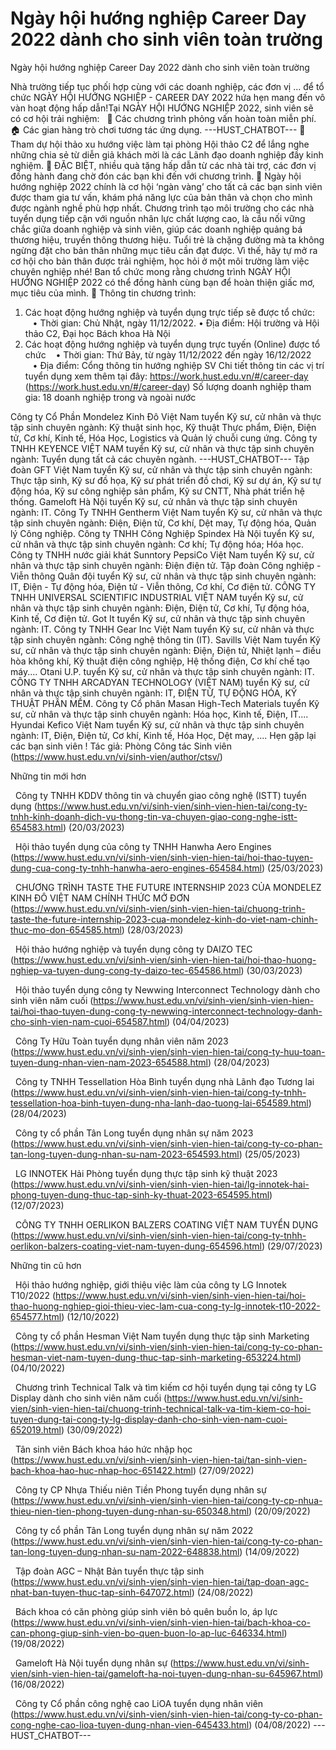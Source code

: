 # Ngày hội hướng nghiệp Career Day 2022 dành cho sinh viên toàn trường

Ngày hội hướng nghiệp Career Day 2022 dành cho sinh viên toàn trường

Nhà trường tiếp tục phối hợp cùng với các doanh nghiệp, các đơn vị ... để tổ chức NGÀY HỘI HƯỚNG NGHIỆP - CAREER DAY 2022 hứa hẹn mang đến vô vàn hoạt động hấp dẫn!Tại NGÀY HỘI HƯỚNG NGHIỆP 2022, sinh viên sẽ có cơ hội trải nghiệm:  
🔎 Các chương trình phỏng vấn hoàn toàn miễn phí. 🏠 Các gian hàng trò chơi tương tác ứng dụng. 
 ---HUST_CHATBOT---
🎤 Tham dự hội thảo xu hướng việc làm tại phòng Hội thảo C2 để lắng nghe những chia sẻ từ diễn giả khách mời là các Lãnh đạo doanh nghiệp đầy kinh nghiệm. 🎁 ĐẶC BIỆT, nhiều quà tặng hấp dẫn từ các nhà tài trợ, các đơn vị đồng hành đang chờ đón các bạn khi đến với chương trình. 📍 Ngày hội hướng nghiệp 2022 chính là cơ hội ‘ngàn vàng’ cho tất cả các bạn sinh viên được tham gia tư vấn, khám phá năng lực của bản thân và chọn cho mình được ngành nghề phù hợp nhất. Chương trình tạo môi trường cho các nhà tuyển dụng tiếp cận với nguồn nhân lực chất lượng cao, là cầu nối vững chắc giữa doanh nghiệp và sinh viên, giúp các doanh nghiệp quảng bá thương hiệu, truyền thông thương hiệu. Tuổi trẻ là chặng đường mà ta không ngừng đặt cho bản thân những mục tiêu cần đạt được. Vì thế, hãy tự mở ra cơ hội cho bản thân được trải nghiệm, học hỏi ở một môi trường làm việc chuyên nghiệp nhé! Ban tổ chức mong rằng chương trình NGÀY HỘI HƯỚNG NGHIỆP 2022 có thể đồng hành cùng bạn để hoàn thiện giấc mơ, mục tiêu của mình. 📌 Thông tin chương trình:
1. Các hoạt động hướng nghiệp và tuyển dụng trực tiếp sẽ được tổ chức:
   • Thời gian: Chủ Nhật, ngày 11/12/2022. • Địa điểm: Hội trường và Hội thảo C2, Đại học Bách khoa Hà Nội
2. Các hoạt động hướng nghiệp và tuyển dụng trực tuyến (Online) được tổ chức
   • Thời gian: Thứ Bảy, từ ngày 11/12/2022 đến ngày 16/12/2022
   • Địa điểm: Cổng thông tin hướng nghiệp SV
Chi tiết thông tin các vị trí tuyển dụng xem thêm tại đây: https://work.hust.edu.vn/#/career-day (https://work.hust.edu.vn/#/career-day)
Số lượng doanh nghiệp tham gia: 18 doanh nghiệp trong và ngoài nước

Công ty Cổ Phần Mondelez Kinh Đô Việt Nam tuyển Kỹ sư, cử nhân và thực tập sinh chuyên ngành: Kỹ thuật sinh học, Kỹ thuật Thực phẩm, Điện, Điện tử, Cơ khí, Kinh tế, Hóa Học, Logistics và Quản lý chuỗi cung ứng. Công ty TNHH KEYENCE VIỆT NAM tuyển Kỹ sư, cử nhân và thực tập sinh chuyên ngành: Tuyển dụng tất cả các chuyên ngành. 
 ---HUST_CHATBOT---
Tập đoàn GFT Việt Nam tuyển Kỹ sư, cử nhân và thực tập sinh chuyên ngành: Thực tập sinh, Kỹ sư đồ họa, Kỹ sư phát triển đồ chơi, Kỹ sư dự án, Kỹ sư tự động hóa, Kỹ sư công nghiệp sản phẩm, Kỹ sư CNTT, Nhà phát triển hệ thống. Gameloft Hà Nội tuyển Kỹ sư, cử nhân và thực tập sinh chuyên ngành: IT. Công Ty TNHH Gentherm Việt Nam tuyển Kỹ sư, cử nhân và thực tập sinh chuyên ngành: Điện, Điện tử, Cơ khí, Dệt may, Tự động hóa, Quản lý Công nghiệp. Công ty TNHH Công Nghiệp Spindex Hà Nội tuyển Kỹ sư, cử nhân và thực tập sinh chuyên ngành: Cơ khí; Tự động hóa; Hóa học. Công ty TNHH nước giải khát Sunntory PepsiCo Việt Nam tuyển Kỹ sư, cử nhân và thực tập sinh chuyên ngành: Điện điện tử. Tập đoàn Công nghiệp - Viễn thông Quân đội tuyển Kỹ sư, cử nhân và thực tập sinh chuyên ngành: IT, Điện - Tự động hóa, Điện tử - Viễn thông, Cơ khí, Cơ điện tử. CÔNG TY TNHH UNIVERSAL SCIENTIFIC INDUSTRIAL VIỆT NAM tuyển Kỹ sư, cử nhân và thực tập sinh chuyên ngành: Điện, Điện tử, Cơ khí, Tự động hóa, Kinh tế, Cơ điện tử. Got It tuyển Kỹ sư, cử nhân và thực tập sinh chuyên ngành: IT. Công ty TNHH Gear Inc Việt Nam tuyển Kỹ sư, cử nhân và thực tập sinh chuyên ngành: Công nghệ thông tin (IT). Savills Việt Nam tuyển Kỹ sư, cử nhân và thực tập sinh chuyên ngành: Điện, Điện tử, Nhiệt lạnh – điều hòa không khí, Kỹ thuật điện công nghiệp, Hệ thống điện, Cơ khí chế tạo máy.... Otani U.P. tuyển Kỹ sư, cử nhân và thực tập sinh chuyên ngành: IT. CÔNG TY TNHH ARCADYAN TECHNOLOGY (VIỆT NAM) tuyển Kỹ sư, cử nhân và thực tập sinh chuyên ngành: IT, ĐIỆN TỬ, TỰ ĐỘNG HÓA, KỸ THUẬT PHẦN MỀM. Công ty Cổ phân Masan High-Tech Materials tuyển Kỹ sư, cử nhân và thực tập sinh chuyên ngành: Hóa học, Kinh tế, Điện, IT.... Hyundai Kefico Việt Nam tuyển Kỹ sư, cử nhân và thực tập sinh chuyên ngành: IT, Điện, Điện tử, Cơ khí, Kinh tế, Hóa Học, Dệt may, .... Hẹn gặp lại các bạn sinh viên ! Tác giả: Phòng Công tác Sinh viên (https://www.hust.edu.vn/vi/sinh-vien/author/ctsv/)

Những tin mới hơn

 
Công ty TNHH KDDV thông tin và chuyển giao công nghệ (ISTT) tuyển dụng (https://www.hust.edu.vn/vi/sinh-vien/sinh-vien-hien-tai/cong-ty-tnhh-kinh-doanh-dich-vu-thong-tin-va-chuyen-giao-cong-nghe-istt-654583.html)
(20/03/2023)

 
Hội thảo tuyển dụng của công ty TNHH Hanwha Aero Engines (https://www.hust.edu.vn/vi/sinh-vien/sinh-vien-hien-tai/hoi-thao-tuyen-dung-cua-cong-ty-tnhh-hanwha-aero-engines-654584.html)
(25/03/2023)

 
CHƯƠNG TRÌNH TASTE THE FUTURE INTERNSHIP 2023 CỦA MONDELEZ KINH ĐÔ VIỆT NAM CHÍNH THỨC MỞ ĐƠN (https://www.hust.edu.vn/vi/sinh-vien/sinh-vien-hien-tai/chuong-trinh-taste-the-future-internship-2023-cua-mondelez-kinh-do-viet-nam-chinh-thuc-mo-don-654585.html)
(28/03/2023)

 
Hội thảo hướng nghiệp và tuyển dụng công ty DAIZO TEC (https://www.hust.edu.vn/vi/sinh-vien/sinh-vien-hien-tai/hoi-thao-huong-nghiep-va-tuyen-dung-cong-ty-daizo-tec-654586.html)
(30/03/2023)

 
Hội thảo tuyển dụng công ty Newwing Interconnect Technology dành cho sinh viên năm cuối (https://www.hust.edu.vn/vi/sinh-vien/sinh-vien-hien-tai/hoi-thao-tuyen-dung-cong-ty-newwing-interconnect-technology-danh-cho-sinh-vien-nam-cuoi-654587.html)
(04/04/2023)

 
Công Ty Hữu Toàn tuyển dụng nhân viên năm 2023 (https://www.hust.edu.vn/vi/sinh-vien/sinh-vien-hien-tai/cong-ty-huu-toan-tuyen-dung-nhan-vien-nam-2023-654588.html)
(28/04/2023)

 
Công ty TNHH Tessellation Hòa Bình tuyển dụng nhà Lãnh đạo Tương lai (https://www.hust.edu.vn/vi/sinh-vien/sinh-vien-hien-tai/cong-ty-tnhh-tessellation-hoa-binh-tuyen-dung-nha-lanh-dao-tuong-lai-654589.html)
(28/04/2023)

 
Công ty cổ phần Tân Long tuyển dụng nhân sự năm 2023 (https://www.hust.edu.vn/vi/sinh-vien/sinh-vien-hien-tai/cong-ty-co-phan-tan-long-tuyen-dung-nhan-su-nam-2023-654593.html)
(25/05/2023)

 
LG INNOTEK Hải Phòng tuyển dụng thực tập sinh kỹ thuật 2023 (https://www.hust.edu.vn/vi/sinh-vien/sinh-vien-hien-tai/lg-innotek-hai-phong-tuyen-dung-thuc-tap-sinh-ky-thuat-2023-654595.html)
(12/07/2023)

 
CÔNG TY TNHH OERLIKON BALZERS COATING VIỆT NAM TUYỂN DỤNG (https://www.hust.edu.vn/vi/sinh-vien/sinh-vien-hien-tai/cong-ty-tnhh-oerlikon-balzers-coating-viet-nam-tuyen-dung-654596.html)
(29/07/2023)

Những tin cũ hơn

 
Hội thảo hướng nghiệp, giới thiệu việc làm của công ty LG Innotek T10/2022 (https://www.hust.edu.vn/vi/sinh-vien/sinh-vien-hien-tai/hoi-thao-huong-nghiep-gioi-thieu-viec-lam-cua-cong-ty-lg-innotek-t10-2022-654577.html)
(12/10/2022)

 
Công ty cổ phần Hesman Việt Nam tuyển dụng thực tập sinh Marketing (https://www.hust.edu.vn/vi/sinh-vien/sinh-vien-hien-tai/cong-ty-co-phan-hesman-viet-nam-tuyen-dung-thuc-tap-sinh-marketing-653224.html)
(04/10/2022)

 
Chương trình Technical Talk và tìm kiếm cơ hội tuyển dụng tại công ty LG Display dành cho sinh viên năm cuối (https://www.hust.edu.vn/vi/sinh-vien/sinh-vien-hien-tai/chuong-trinh-technical-talk-va-tim-kiem-co-hoi-tuyen-dung-tai-cong-ty-lg-display-danh-cho-sinh-vien-nam-cuoi-652019.html)
(30/09/2022)

 
Tân sinh viên Bách khoa háo hức nhập học (https://www.hust.edu.vn/vi/sinh-vien/sinh-vien-hien-tai/tan-sinh-vien-bach-khoa-hao-huc-nhap-hoc-651422.html)
(27/09/2022)

 
Công ty CP Nhựa Thiếu niên Tiền Phong tuyển dụng nhân sự (https://www.hust.edu.vn/vi/sinh-vien/sinh-vien-hien-tai/cong-ty-cp-nhua-thieu-nien-tien-phong-tuyen-dung-nhan-su-650348.html)
(20/09/2022)

 
Công ty cổ phần Tân Long tuyển dụng nhân sự năm 2022 (https://www.hust.edu.vn/vi/sinh-vien/sinh-vien-hien-tai/cong-ty-co-phan-tan-long-tuyen-dung-nhan-su-nam-2022-648838.html)
(14/09/2022)

 
Tập đoàn AGC – Nhật Bản tuyển thực tập sinh (https://www.hust.edu.vn/vi/sinh-vien/sinh-vien-hien-tai/tap-doan-agc-nhat-ban-tuyen-thuc-tap-sinh-647072.html)
(24/08/2022)

 
Bách khoa có căn phòng giúp sinh viên bỏ quên buồn lo, áp lực (https://www.hust.edu.vn/vi/sinh-vien/sinh-vien-hien-tai/bach-khoa-co-can-phong-giup-sinh-vien-bo-quen-buon-lo-ap-luc-646334.html)
(19/08/2022)

 
Gameloft Hà Nội tuyển dụng nhân sự (https://www.hust.edu.vn/vi/sinh-vien/sinh-vien-hien-tai/gameloft-ha-noi-tuyen-dung-nhan-su-645967.html)
(16/08/2022)

 
Công ty Cổ phần công nghệ cao LiOA tuyển dụng nhân viên (https://www.hust.edu.vn/vi/sinh-vien/sinh-vien-hien-tai/cong-ty-co-phan-cong-nghe-cao-lioa-tuyen-dung-nhan-vien-645433.html)
(04/08/2022) 
 ---HUST_CHATBOT---